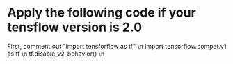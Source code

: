 # Apply the following code if your tensflow version is 2.0
First, comment out "import tensforflow as tf" \n
import tensorflow.compat.v1 as tf \n
tf.disable_v2_behavior() \n
